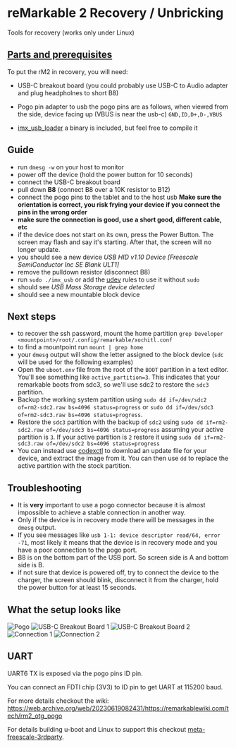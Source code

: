 # reMarkable 2 Recovery / Unbricking

Tools for recovery (works only under Linux)

## [Parts and prerequisites](parts.md)

To put the rM2 in recovery, you will need:
- USB-C breakout board (you could probably use USB-C to Audio adapter and plug headpholnes to short B8)
- Pogo pin adapter to usb
    the pogo pins are as follows,  when viewed from the side, device facing up (VBUS is near the usb-c)
    `GND,ID,D+,D-,VBUS`

- [imx_usb_loader](https://github.com/boundarydevices/imx_usb_loader) a binary is included, but feel free to compile it

## Guide
* run `dmesg -w` on your host to monitor
* power off the device (hold the power button for 10 seconds)
* connect the USB-C breakout board
*   pull down **B8** (connect B8 over a 10K resistor to B12)
* connect the pogo pins to the tablet and to the host usb **Make sure the orientation is correct, you risk frying your device if you connect the pins in the wrong order**
* **make sure the connection is good, use a short good, different cable, etc**
* if the device does not start on its own, press the Power Button. The screen may flash and say it's starting. After that, the screen will no longer update.
* you should see a new device *USB HID v1.10 Device [Freescale SemiConductor Inc  SE Blank ULT1]*
* remove the pulldown resistor (disconnect B8)
* run `sudo ./imx_usb` or add the [udev](udev.md) rules to use it without `sudo`
* should see *USB Mass Storage device detected*
* should see a new mountable block device

## Next steps
* to recover the ssh password, mount the home partition `grep Developer <mountpoint>/root/.config/remarkable/xochitl.conf`
* to find a mountpoint run `mount | grep home`
* your `dmesg` output will show the letter assigned to the block device (`sdc` will be used for the following examples)
* Open the `uboot.env` file from the root of the `BOOT` partition in a text editor. You'll see something like `active_partition=3`. This indicates that your remarkable boots from sdc3, so we'll use sdc2 to restore the `sdc3` partition. 
* Backup the working system partition using `sudo dd if=/dev/sdc2 of=rm2-sdc2.raw bs=4096 status=progress` or `sudo dd if=/dev/sdc3 of=rm2-sdc3.raw bs=4096 status=progress`.
* Restore the `sdc3` partition with the backup of `sdc2` using `sudo dd if=rm2-sdc2.raw of=/dev/sdc3 bs=4096 status=progress` assuming your active partition is `3`. If your active partition is `2` restore it using `sudo dd if=rm2-sdc3.raw of=/dev/sdc2 bs=4096 status=progress`
* You can instead use [codexctl](https://github.com/Jayy001/codexctl) to download an update file for your device, and extract the image from it. You can then use `dd` to replace the active partition with the stock partition.

## Troubleshooting
* It is **very** important to use a pogo connector because it is almost impossible to achieve a stable connection in another way.
* Only if the device is in recovery mode there will be messages in the `dmesg` output.
* If you see messages like `usb 1-1: device descriptor read/64, error -71`, most likely it means that the device is in recovery mode and you have a poor connection to the pogo port.
* B8 is on the bottom part of the USB port. So screen side is A and bottom side is B.
* if not sure that device is powered off, try to connect the device to the charger, the screen should blink, disconnect it from the charger, hold the power button for at least 15 seconds.

## What the setup looks like
![Pogo](images/rM2-Pogo-1.jpg)
![USB-C Breakout Board 1](images/rM2-USBC-Board-1.jpg)
![USB-C Breakout Board 2](images/rM2-USBC-Board-2.jpg)
![Connection 1](images/rM2-Set-1.jpg)
![Connection 2](images/rM2-Set-2.png)

## UART

UART6 TX is exposed via the pogo pins ID pin.

You can connect an FDTI chip (3V3) to ID pin to get UART at 115200 baud.

For more details checkout the wiki: https://web.archive.org/web/20230619082431/https://remarkablewiki.com/tech/rm2_otg_pogo

For details building u-boot and Linux to support this checkout
[meta-freescale-3rdparty](https://github.com/Freescale/meta-freescale-3rdparty).
